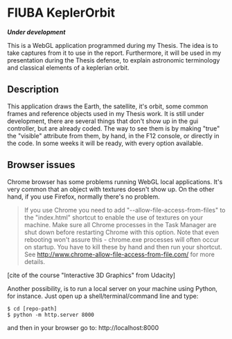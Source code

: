 # FIUBA KeplerOrbit
***Under development***

This is a WebGL application programmed during my Thesis. The idea is to take captures from it to use in the report. Furthermore, it will be used in my presentation during the Thesis defense, to explain astronomic terminology and classical elements of a keplerian orbit.

## Description
This application draws the Earth, the satellite, it's orbit, some common frames and reference objects used in my Thesis work. It is still under development, there are several things that don't show up in the gui controller, but are already coded. The way to see them is by making "true" the "visible" attribute from them, by hand, in the F12 console, or directly in the code. In some weeks it will be ready, with every option available.

## Browser issues
Chrome browser has some problems running WebGL local applications. It's very common that an object with textures doesn't show up. On the other hand, if you use Firefox, normally there's no problem.
>If you use Chrome you need to add "--allow-file-access-from-files" to the "index.html" shortcut to enable the use of textures on your machine. Make sure all Chrome processes in the Task Manager are shut down before restarting Chrome with this option. Note that even rebooting won't assure this - chrome.exe processes will often occur on startup. You have to kill these by hand and then run your shortcut. See http://www.chrome-allow-file-access-from-file.com/ for more details. 

[cite of the course "Interactive 3D Graphics" from Udacity]

Another possibility, is to run a local server on your machine using Python, for instance. Just open up a shell/terminal/command line and type: 
```
$ cd [repo-path]
$ python -m http.server 8000
```
and then in your browser go to:
http://localhost:8000
